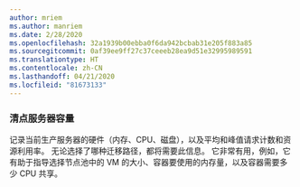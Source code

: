 ```yaml
---
author: mriem
ms.author: manriem
ms.date: 2/28/2020
ms.openlocfilehash: 32a1939b00ebba0f6da942bcbab31e205f883a85
ms.sourcegitcommit: 0af39ee9ff27c37ceeeb28ea9d51e32995989591
ms.translationtype: HT
ms.contentlocale: zh-CN
ms.lasthandoff: 04/21/2020
ms.locfileid: "81673133"
---
```

### <a name="inventory-server-capacity"></a>清点服务器容量

记录当前生产服务器的硬件（内存、CPU、磁盘），以及平均和峰值请求计数和资源利用率。 无论选择了哪种迁移路径，都将需要此信息。 它非常有用，例如，它有助于指导选择节点池中的 VM 的大小、容器要使用的内存量，以及容器需要多少 CPU 共享。
